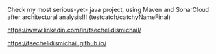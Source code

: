 Check my most serious-yet- java project, using Maven and SonarCloud after architectural analysis!!! (testcatch/catchyNameFinal)<br>

https://www.linkedin.com/in/tsechelidismichail/<br>

https://tsechelidismichail.github.io/<br>
